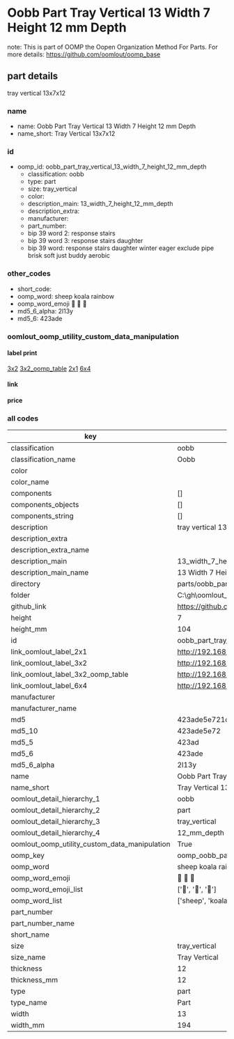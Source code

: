 # Oobb Part Tray Vertical 13 Width 7 Height 12 mm Depth  

note: This is part of OOMP the Oopen Organization Method For Parts. For more details: https://github.com/oomlout/oomp_base

##  part details
  



tray vertical 13x7x12



### name
* name: Oobb Part Tray Vertical 13 Width 7 Height 12 mm Depth
* name_short: Tray Vertical 13x7x12 
### id
* oomp_id: oobb_part_tray_vertical_13_width_7_height_12_mm_depth
  * classification: oobb
  * type: part
  * size: tray_vertical
  * color: 
  * description_main: 13_width_7_height_12_mm_depth
  * description_extra: 
  * manufacturer: 
  * part_number: 
  * bip 39 word 2: response stairs
  * bip 39 word 3: response stairs daughter
  * bip 39 word: response stairs daughter winter eager exclude pipe brisk soft just buddy aerobic

### other_codes
* short_code: 
* oomp_word: sheep koala rainbow
* oomp_word_emoji :sheep: :koala: :rainbow:
* md5_6_alpha: 2l13y
* md5_6: 423ade






### oomlout_oomp_utility_custom_data_manipulation
#### label print
[3x2](http://192.168.1.245:1112/?label=oomp%202l13y)
[3x2_oomp_table](http://192.168.1.108:1112/?label=oomp%202l13y)
[2x1](http://192.168.1.242:1112/?label=oomp%202l13y)
[6x4](http://192.168.1.55:1112/?label=oomp%202l13y)    

#### link

                              

#### price







### all codes 
| key | value |  
| --- | --- |  
| classification | oobb |  
| classification_name | Oobb |  
| color |  |  
| color_name |  |  
| components | [] |  
| components_objects | [] |  
| components_string | [] |  
| description | tray vertical 13x7x12 |  
| description_extra |  |  
| description_extra_name |  |  
| description_main | 13_width_7_height_12_mm_depth |  
| description_main_name | 13 Width 7 Height 12 mm Depth |  
| directory | parts/oobb_part_tray_vertical_13_width_7_height_12_mm_depth |  
| folder | C:\gh\oomlout_oobb_version_4_generated_parts\parts\oobb_part_tray_vertical_13_width_7_height_12_mm_depth |  
| github_link | https://github.com/oomlout/oomlout_oomp_part_src/tree/main/parts/oobb_part_tray_vertical_13_width_7_height_12_mm_depth |  
| height | 7 |  
| height_mm | 104 |  
| id | oobb_part_tray_vertical_13_width_7_height_12_mm_depth |  
| link_oomlout_label_2x1 | http://192.168.1.242:1112/?label=oomp%202l13y |  
| link_oomlout_label_3x2 | http://192.168.1.245:1112/?label=oomp%202l13y |  
| link_oomlout_label_3x2_oomp_table | http://192.168.1.108:1112/?label=oomp%202l13y |  
| link_oomlout_label_6x4 | http://192.168.1.55:1112/?label=oomp%202l13y |  
| manufacturer |  |  
| manufacturer_name |  |  
| md5 | 423ade5e721c54a93ba27fc06fb515bd |  
| md5_10 | 423ade5e72 |  
| md5_5 | 423ad |  
| md5_6 | 423ade |  
| md5_6_alpha | 2l13y |  
| name | Oobb Part Tray Vertical 13 Width 7 Height 12 mm Depth |  
| name_short | Tray Vertical 13x7x12  |  
| oomlout_detail_hierarchy_1 | oobb |  
| oomlout_detail_hierarchy_2 | part |  
| oomlout_detail_hierarchy_3 | tray_vertical |  
| oomlout_detail_hierarchy_4 | 12_mm_depth |  
| oomlout_oomp_utility_custom_data_manipulation | True |  
| oomp_key | oomp_oobb_part_tray_vertical_13_width_7_height_12_mm_depth |  
| oomp_word | sheep koala rainbow |  
| oomp_word_emoji | :sheep: :koala: :rainbow: |  
| oomp_word_emoji_list | [':sheep:', ':koala:', ':rainbow:'] |  
| oomp_word_list | ['sheep', 'koala', 'rainbow'] |  
| part_number |  |  
| part_number_name |  |  
| short_name |  |  
| size | tray_vertical |  
| size_name | Tray Vertical |  
| thickness | 12 |  
| thickness_mm | 12 |  
| type | part |  
| type_name | Part |  
| width | 13 |  
| width_mm | 194 |  
